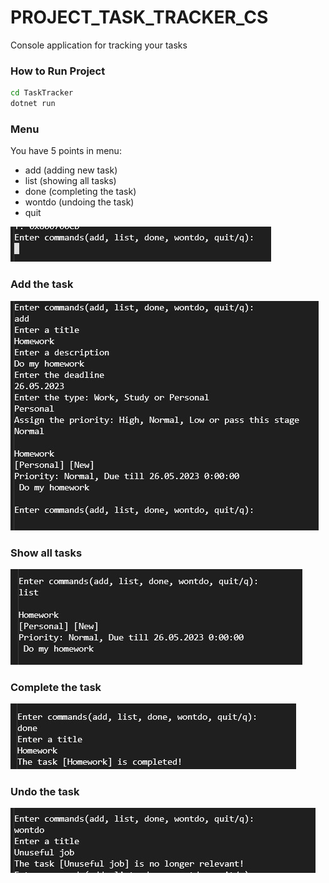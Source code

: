 # PROJECT_TASK_TRACKER_CS
Console application for tracking your tasks

### How to Run Project
```bash
cd TaskTracker
dotnet run
```

### Menu
You have 5 points in menu:
- add (adding new task)
- list (showing all tasks)
- done (completing the task)
- wontdo (undoing the task)
- quit 

![Menu](/Screenshots/1.jpg "Menu")

### Add the task
![Add](/Screenshots/2.jpg "Add")

### Show all tasks
![List](/Screenshots/3.jpg "List")

### Complete the task
![Done](/Screenshots/4.jpg "Done")

### Undo the task
![Wontdo](/Screenshots/5.jpg "Wontdo")
